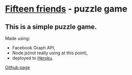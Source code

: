 [Fifteen friends](http://apps.facebook.com/fifteenfriends/) - puzzle game
=====================================

This is a simple puzzle game.
-----------------------------

Made using:

* Facebook Graph API, 
* Node.js(not really using at this point), 
* deployed to [Heroku](http://falling-water-7385.herokuapp.com).

[Github page](http://loginwashere.github.com/fifteen/)
